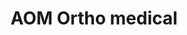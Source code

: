 ---
title: "AOM Ortho medical"
url: /saint-herblain/aom-ortho-medical/
shop: approvisionnement médical
---